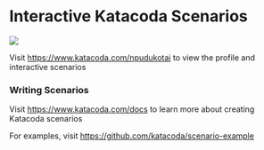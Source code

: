 # Interactive Katacoda Scenarios

[![](http://shields.katacoda.com/katacoda/npudukotai/count.svg)](https://www.katacoda.com/npudukotai "Get your profile on Katacoda.com")

Visit https://www.katacoda.com/npudukotai to view the profile and interactive scenarios

### Writing Scenarios
Visit https://www.katacoda.com/docs to learn more about creating Katacoda scenarios

For examples, visit https://github.com/katacoda/scenario-example
